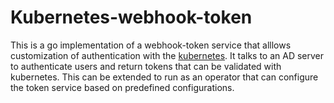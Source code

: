 # Kubernetes-webhook-token

This is a go implementation of a webhook-token service that alllows customization of authentication with the [kubernetes](https://kubernetes.io/docs/reference/access-authn-authz/webhook/). It talks to an AD server to authenticate users and return tokens that can be validated with kubernetes.
This can be extended to run as an operator that can configure the token service based on predefined configurations.
